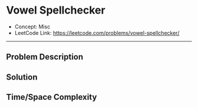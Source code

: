 # Vowel Spellchecker

- Concept: Misc
- LeetCode Link: https://leetcode.com/problems/vowel-spellchecker/

---

## Problem Description

## Solution

## Time/Space Complexity

